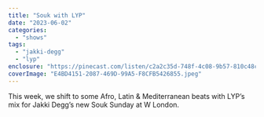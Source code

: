 ```yaml
---
title: "Souk with LYP"
date: "2023-06-02"
categories: 
  - "shows"
tags: 
  - "jakki-degg"
  - "lyp"
enclosure: "https://pinecast.com/listen/c2a2c35d-748f-4c08-9b57-810c48c1faa3.mp3 89906284 audio/mpeg "
coverImage: "E4BD4151-2087-469D-99A5-F8CFB5426855.jpeg"
---
```


This week, we shift to some Afro, Latin & Mediterranean beats with LYP’s mix for Jakki Degg’s new Souk Sunday at W London.
